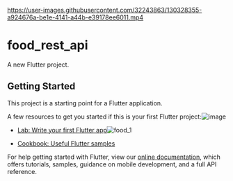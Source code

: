 

https://user-images.githubusercontent.com/32243863/130328355-a924676a-be1e-4141-a44b-e39178ee6011.mp4

# food_rest_api

A new Flutter project.

## Getting Started

This project is a starting point for a Flutter application.

A few resources to get you started if this is your first Flutter project:![image](https://user-images.githubusercontent.com/32243863/128836157-29901e81-1eab-4bbe-80c9-f62ec23a9f89.png)



- [Lab: Write your first Flutter app](https://flutter.dev/docs/get-started/codelab)![food_1](https://user-images.githubusercontent.com/32243863/128836388-ccb43dfa-483b-4c52-9ede-c889379bb514.PNG)

- [Cookbook: Useful Flutter samples](https://flutter.dev/docs/cookbook)

For help getting started with Flutter, view our
[online documentation](https://flutter.dev/docs), which offers tutorials,
samples, guidance on mobile development, and a full API reference.
